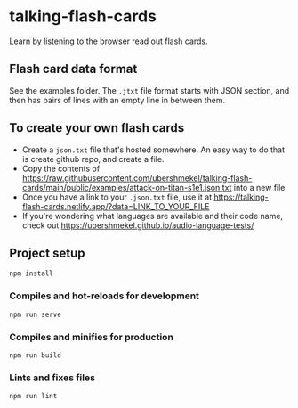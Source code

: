 # talking-flash-cards

Learn by listening to the browser read out flash cards.

## Flash card data format

See the examples folder. The `.jtxt` file format starts with JSON section, and then has pairs of lines with an empty line in between them.

## To create your own flash cards

* Create a `json.txt` file that's hosted somewhere. An easy way to do that is create github repo, and create a file.
* Copy the contents of https://raw.githubusercontent.com/ubershmekel/talking-flash-cards/main/public/examples/attack-on-titan-s1e1.json.txt into a new file
* Once you have a link to your `.json.txt` file, use it at https://talking-flash-cards.netlify.app/?data=LINK_TO_YOUR_FILE
* If you're wondering what languages are available and their code name, check out https://ubershmekel.github.io/audio-language-tests/

## Project setup
```
npm install
```

### Compiles and hot-reloads for development
```
npm run serve
```

### Compiles and minifies for production
```
npm run build
```

### Lints and fixes files
```
npm run lint
```
